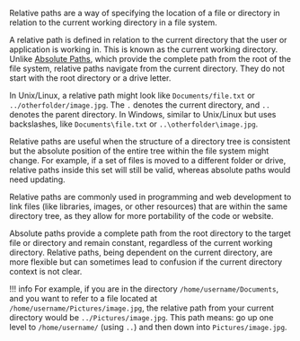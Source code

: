 Relative paths are a way of specifying the location of a file or directory in relation to the current working directory in a file system.

A relative path is defined in relation to the current directory that the user or application is working in. This is known as the current working directory. Unlike [Absolute Paths](../linux/absolutepaths.md), which provide the complete path from the root of the file system, relative paths navigate from the current directory. They do not start with the root directory or a drive letter.

In Unix/Linux, a relative path might look like `Documents/file.txt` or `../otherfolder/image.jpg`. The `.` denotes the current directory, and `..` denotes the parent directory. In Windows, similar to Unix/Linux but uses backslashes, like `Documents\file.txt` or `..\otherfolder\image.jpg`.

Relative paths are useful when the structure of a directory tree is consistent but the absolute position of the entire tree within the file system might change. For example, if a set of files is moved to a different folder or drive, relative paths inside this set will still be valid, whereas absolute paths would need updating.

Relative paths are commonly used in programming and web development to link files (like libraries, images, or other resources) that are within the same directory tree, as they allow for more portability of the code or website. 

Absolute paths provide a complete path from the root directory to the target file or directory and remain constant, regardless of the current working directory. Relative paths, being dependent on the current directory, are more flexible but can sometimes lead to confusion if the current directory context is not clear.

!!! info
    For example, if you are in the directory `/home/username/Documents`, and you want to refer to a file located at `/home/username/Pictures/image.jpg`, the relative path from your current directory would be `../Pictures/image.jpg`. This path means: go up one level to `/home/username/` (using `..`) and then down into `Pictures/image.jpg`.


